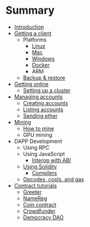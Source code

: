 # Summary

* [Introduction](README.md)
* [Getting a client](getting_a_client.md)
   * Platforms
       * [Linux](installing_linux.md)
       * [Mac](installing_mac.md)
       * [Windows](installing_windows.md)
       * [Docker](using_docker.md)
       * ARM
   * [Backup & restore](backup_restore.md)
* [Getting online](getting_online.md)
   * [Setting up a cluster](setting_up_a_cluster.md)
* [Managing accounts](managing_accounts.md)
   * [Creating accounts](creating_accounts.md)
   * [Listing accounts](listing_accounts.md)
   * [Sending ether](sending_ether.md)
* [Mining](mining.md)
   * [How to mine](how_to_mine.md)
   * GPU mining
* DAPP Development
   * Using RPC
   * Using JavaScript
       * [Interop with ABI](interop_with_abi.md)
   * [Using Solidity](intro_to_solidity.md)
       * [Compilers](generating_evm_bytecode.md)
   * [Opcodes, costs, and gas](opcodes,_costs,_and_gas.md)
* [Contract tutorials](contract_tutorials.md)
   * [Greeter](contract_greeter.md)
   * [NameReg](contract_namereg.md)
   * [Coin contract](contract_coin.md)
   * [Crowdfunder](contract_crowdfunder.md)
   * [Democracy DAO](contract_democracy.md)

